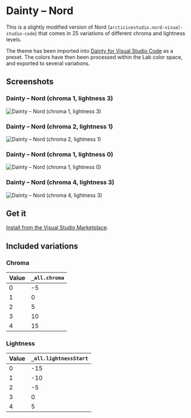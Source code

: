 # Dainty – Nord

This is a slightly modified version of Nord (`arcticicestudio.nord-visual-studio-code`) that comes in 25 variations of different chroma and lightness levels.

The theme has been imported into [Dainty for Visual Studio Code](https://dainty.site/vscode) as a preset. The colors have then been processed within the Lab color space, and exported to several variations.

## Screenshots

### Dainty – Nord (chroma 1, lightness 3)

![Dainty – Nord (chroma 1, lightness 3)](https://github.com/alexanderte/dainty-nord-vscode/raw/master/assets/dainty-nord-1-3.png)

### Dainty – Nord (chroma 2, lightness 1)

![Dainty – Nord (chroma 2, lightness 1)](https://github.com/alexanderte/dainty-nord-vscode/raw/master/assets/dainty-nord-2-1.png)

### Dainty – Nord (chroma 1, lightness 0)

![Dainty – Nord (chroma 1, lightness 0)](https://github.com/alexanderte/dainty-nord-vscode/raw/master/assets/dainty-nord-1-0.png)

### Dainty – Nord (chroma 4, lightness 3)

![Dainty – Nord (chroma 4, lightness 3)](https://github.com/alexanderte/dainty-nord-vscode/raw/master/assets/dainty-nord-4-3.png)

## Get it

[Install from the Visual Studio Marketplace](https://github.com/alexanderte/dainty-nord-vscode/blob/master/vscode:extension/alexanderte.dainty-nord-vscode).

## Included variations

### Chroma

| Value | `_all.chroma` |
| ----- | ------------- |
| 0     | -5            |
| 1     | 0             |
| 2     | 5             |
| 3     | 10            |
| 4     | 15            |

### Lightness

| Value | `_all.lightnessStart` |
| ----- | --------------------- |
| 0     | -15                   |
| 1     | -10                   |
| 2     | -5                    |
| 3     | 0                     |
| 4     | 5                     |
